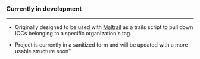 ### Currently in development

---

* Originally designed to be used with [Maltrail](https://github.com/stamparm/maltrail) as a trails script to pull down IOCs belonging to a specific organization's tag.

* Project is currently in a sanitized form and will be updated with a more usable structure soon™
